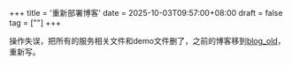 +++
title = '重新部署博客'
date = 2025-10-03T09:57:00+08:00
draft = false
tag = [""]
+++


操作失误，把所有的服务相关文件和demo文件删了，之前的博客移到[blog_old](apeishuai.github.io/blog_old)，重新写。
